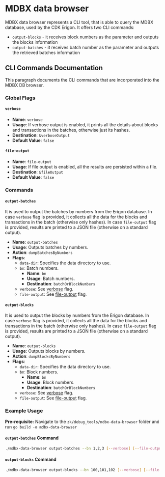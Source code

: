 # MDBX data browser

MDBX data browser represents a CLI tool, that is able to query the MDBX database, used by the CDK Erigon.
It offers two CLI commands:
- `output-blocks` - it receives block numbers as the parameter and outputs the blocks information
- `output-batches` - it receives batch number as the parameter and outputs the retrieved batches information

## CLI Commands Documentation
This paragraph documents the CLI commands that are incorporated into the MDBX DB browser.

### Global Flags

#### `verbose`
- **Name**: `verbose`
- **Usage**: If verbose output is enabled, it prints all the details about blocks and transactions in the batches, otherwise just its hashes.
- **Destination**: `&verboseOutput`
- **Default Value**: `false`

#### `file-output`
- **Name**: `file-output`
- **Usage**: If file output is enabled, all the results are persisted within a file.
- **Destination**: `&fileOutput`
- **Default Value**: `false`

### Commands

#### `output-batches`
It is used to output the batches by numbers from the Erigon database. 
In case `verbose` flag is provided, it collects all the data for the blocks and transactions in the batch (otherwise only hashes).
In case `file-output` flag is provided, results are printed to a JSON file (otherwise on a standard output).

- **Name**: `output-batches`
- **Usage**: Outputs batches by numbers.
- **Action**: `dumpBatchesByNumbers`
- **Flags**:
  - `data-dir`: Specifies the data directory to use.
  - `bn`: Batch numbers.
    - **Name**: `bn`
    - **Usage**: Batch numbers.
    - **Destination**: `batchOrBlockNumbers`
  - `verbose`: See [verbose](#verbose) flag.
  - `file-output`: See [file-output](#file-output) flag.

#### `output-blocks`
It is used to output the blocks by numbers from the Erigon database. 
In case `verbose` flag is provided, it collects all the data for the blocks and transactions in the batch (otherwise only hashes).
In case `file-output` flag is provided, results are printed to a JSON file (otherwise on a standard output).

- **Name**: `output-blocks`
- **Usage**: Outputs blocks by numbers.
- **Action**: `dumpBlocksByNumbers`
- **Flags**:
  - `data-dir`: Specifies the data directory to use.
  - `bn`: Block numbers.
    - **Name**: `bn`
    - **Usage**: Block numbers.
    - **Destination**: `batchOrBlockNumbers`
  - `verbose`: See [verbose](#verbose) flag.
  - `file-output`: See [file-output](#file-output) flag.

### Example Usage

**Pre-requisite:** Navigate to the `zk/debug_tools/mdbx-data-browser` folder and run `go build -o mdbx-data-browser`

#### `output-batches` Command

```sh
./mdbx-data-browser output-batches --bn 1,2,3 [--verbose] [--file-output]
```

#### `output-blocks` Command

```sh
./mdbx-data-browser output-blocks --bn 100,101,102 [--verbose] [--file-output]
```